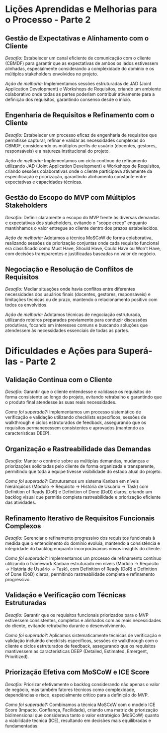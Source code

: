 # Lições Aprendidas e Melhorias para o Processo - Parte 2

## Gestão de Expectativas e Alinhamento com o Cliente

*Desafio:* Estabelecer um canal eficiente de comunicação com o cliente (CBMDF) para garantir que as expectativas de ambos os lados estivessem alinhadas, especialmente considerando a complexidade do domínio e os múltiplos stakeholders envolvidos no projeto.

*Ação de melhoria:* Implementamos sessões estruturadas de JAD (Joint Application Development) e Workshops de Requisitos, criando um ambiente colaborativo onde todas as partes poderiam contribuir ativamente para a definição dos requisitos, garantindo consenso desde o início.

## Engenharia de Requisitos e Refinamento com o Cliente

*Desafio:* Estabelecer um processo eficaz de engenharia de requisitos que permitisse capturar, refinar e validar as necessidades complexas do CBMDF, considerando os múltiplos perfis de usuário (docentes, gestores, responsáveis) e a natureza institucional do projeto.

*Ação de melhoria:* Implementamos um ciclo contínuo de refinamento utilizando JAD (Joint Application Development) e Workshops de Requisitos, criando sessões colaborativas onde o cliente participava ativamente da especificação e priorização, garantindo alinhamento constante entre expectativas e capacidades técnicas.

## Gestão do Escopo do MVP com Múltiplos Stakeholders

*Desafio:* Definir claramente o escopo do MVP frente às diversas demandas e expectativas dos stakeholders, evitando o "scope creep" enquanto mantínhamos o valor entregue ao cliente dentro dos prazos estabelecidos.

*Ação de melhoria:* Adotamos a técnica MoSCoW de forma colaborativa, realizando sessões de priorização conjuntas onde cada requisito funcional era classificado como Must Have, Should Have, Could Have ou Won't Have, com decisões transparentes e justificadas baseadas no valor de negócio.

## Negociação e Resolução de Conflitos de Requisitos

*Desafio:* Mediar situações onde havia conflitos entre diferentes necessidades dos usuários finais (docentes, gestores, responsáveis) e limitações técnicas ou de prazo, mantendo o relacionamento positivo com todos os envolvidos.

*Ação de melhoria:* Adotamos técnicas de negociação estruturada, utilizando roteiros preparados previamente para conduzir discussões produtivas, focando em interesses comuns e buscando soluções que atendessem às necessidades essenciais de todas as partes.

# Dificuldades e Ações para Superá-las - Parte 2

## Validação Contínua com o Cliente

*Desafio:* Garantir que o cliente entendesse e validasse os requisitos de forma consistente ao longo do projeto, evitando retrabalho e garantindo que o produto final atendesse às suas reais necessidades.

*Como foi superado?:* Implementamos um processo sistemático de verificação e validação utilizando checklists específicos, sessões de walkthrough e ciclos estruturados de feedback, assegurando que os requisitos permanecessem consistentes e aprovados (mantendo as características DEEP).

## Organização e Rastreabilidade das Demandas

*Desafio:* Manter o controle sobre as múltiplas demandas, mudanças e priorizações solicitadas pelo cliente de forma organizada e transparente, permitindo que toda a equipe tivesse visibilidade do estado atual do projeto.

*Como foi superado?:* Estruturamos um sistema Kanban em níveis hierárquicos (Módulo → Requisito → História de Usuário → Task) com Definition of Ready (DoR) e Definition of Done (DoD) claros, criando um backlog visual que permitia completa rastreabilidade e priorização eficiente das atividades.

## Refinamento Iterativo de Requisitos Funcionais Complexos

*Desafio:* Gerenciar o refinamento progressivo dos requisitos funcionais à medida que o entendimento do domínio evoluía, mantendo a consistência e integridade do backlog enquanto incorporávamos novos insights do cliente.

*Como foi superado?:* Implementamos um processo de refinamento contínuo utilizando o framework Kanban estruturado em níveis (Módulo → Requisito → História de Usuário → Task), com Definition of Ready (DoR) e Definition of Done (DoD) claros, permitindo rastreabilidade completa e refinamento progressivo.

## Validação e Verificação com Técnicas Estruturadas

*Desafio:* Garantir que os requisitos funcionais priorizados para o MVP estivessem consistentes, completos e alinhados com as reais necessidades do cliente, evitando retrabalho durante o desenvolvimento.

*Como foi superado?:* Aplicamos sistematicamente técnicas de verificação e validação incluindo checklists específicos, sessões de walkthrough com o cliente e ciclos estruturados de feedback, assegurando que os requisitos mantivessem as características DEEP (Detailed, Estimated, Emergent, Prioritized).

## Priorização Efetiva com MoSCoW e ICE Score

*Desafio:* Priorizar efetivamente o backlog considerando não apenas o valor de negócio, mas também fatores técnicos como complexidade, dependências e risco, especialmente crítico para a definição do MVP.

*Como foi superado?:* Combinamos a técnica MoSCoW com o modelo ICE Score (Impacto, Confiança, Facilidade), criando uma matriz de priorização bidimensional que considerava tanto o valor estratégico (MoSCoW) quanto a viabilidade técnica (ICE), resultando em decisões mais equilibradas e fundamentadas.